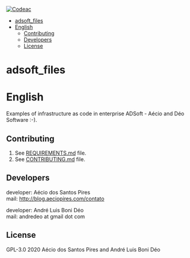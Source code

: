 [![Codeac](https://static.codeac.io/badges/2-229420634.svg "Codeac.io")](https://app.codeac.io/github/aeciopires/adsoft)


<!-- TOC -->

- [adsoft_files](#adsoftfiles)
- [English](#english)
  - [Contributing](#contributing)
  - [Developers](#developers)
  - [License](#license)

<!-- TOC -->

# adsoft_files

# English

Examples of infrastructure as code in enterprise ADSoft - Aécio and Déo Software :-).

## Contributing

1. See [REQUIREMENTS.md](REQUIREMENTS.md) file.
2. See [CONTRIBUTING.md](CONTRIBUTING.md) file.

## Developers

developer: Aécio dos Santos Pires<br>
mail: http://blog.aeciopires.com/contato

developer: André Luis Boni Déo<br>
mail: andredeo at gmail dot com


## License

GPL-3.0 2020 Aécio dos Santos Pires and André Luis Boni Déo
